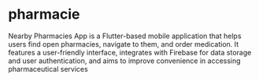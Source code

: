 # pharmacie
Nearby Pharmacies App is a Flutter-based mobile application that helps users find open pharmacies, navigate to them, and order medication. It features a user-friendly interface, integrates with Firebase for data storage and user authentication, and aims to improve convenience in accessing pharmaceutical services
